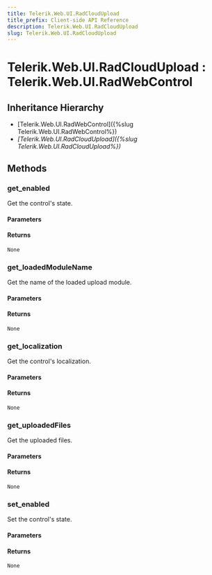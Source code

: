 ```yaml
---
title: Telerik.Web.UI.RadCloudUpload
title_prefix: Client-side API Reference
description: Telerik.Web.UI.RadCloudUpload
slug: Telerik.Web.UI.RadCloudUpload
---
```


# Telerik.Web.UI.RadCloudUpload : Telerik.Web.UI.RadWebControl 

## Inheritance Hierarchy

* [Telerik.Web.UI.RadWebControl]({%slug Telerik.Web.UI.RadWebControl%})
* *[Telerik.Web.UI.RadCloudUpload]({%slug Telerik.Web.UI.RadCloudUpload%})*


## Methods

### get_enabled

Get the control's state.

#### Parameters

#### Returns

`None` 

### get_loadedModuleName

Get the name of the loaded upload module.

#### Parameters

#### Returns

`None` 

### get_localization

Get the control's localization.

#### Parameters

#### Returns

`None` 

### get_uploadedFiles

Get the uploaded files.

#### Parameters

#### Returns

`None` 

### set_enabled

Set the control's state.

#### Parameters

#### Returns

`None` 


